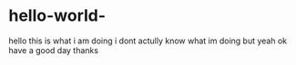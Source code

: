 # hello-world-
hello this is what i am doing i dont actully know what im doing but yeah ok have a good day thanks 
